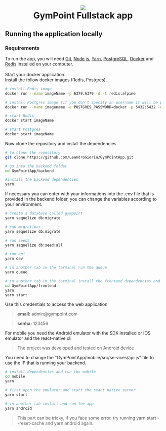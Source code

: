 <h1 align="center">
    <img src="https://res.cloudinary.com/stefanosaffran/image/upload/v1576226426/kxmdozm0odu7e0twlhx3.svg" />
    <br>
    GymPoint Fullstack app
</h1>

## Running the application locally
### Requirements
To run the app, you will need [Git](https://git-scm.com), [Node.js](https://nodejs.org/), [Yarn](https://yarnpkg.com/), [PostgreSQL](https://www.postgresql.org/), [Docker](https://www.docker.com/) and [Redis](https://redis.io/) installed on your computer.
</br></br>
Start your docker application.<br/>
Install the follow docker images (Redis, Postgres).<br/>

```bash
# install Redis image
docker run --name imageName -p 6379:6379 -d -t redis:alpine

# install Postgres image (if you don't specify an username it will be postgres by default)
docker run --name imagename -e POSTGRES_PASSWORD=docker -p 5432:5432 -d postgres

# start Redis
docker start imageName

# start Postgres
docker start imageName

```
Now clone the repository and install the dependencies.
```bash
# to clone the repository
git clone https://github.com/LeandroGioria/GymPointApp.git

# go into the backend folder
cd GymPointApp/backend

#install the backend dependencies
yarn

```
If necessary you can enter with your informations into the .env file that is provided in the backend folder, you can change the variables according to your environment.
```bash
# Create a database called gympoint
yarn sequelize db:migrate

# run migrations
yarn sequelize db:migrate

# run seeds
yarn sequelize db:seed:all

# run api
yarn dev

# in another tab in the terminal run the queue
yarn queue

# in another tab in the terminal install the frontend dependencies and run it 
cd GymPointApp/frontend
yarn
yarn start
```
Use this credentials to access the web application
<blockquote><strong>email:</strong> admin@gympoint.com</blockquote>
<blockquote> <strong>senha:</strong> 123456</blockquote>

For mobile you need the Android emulator with the SDK installed or IOS emulator and the react-native cli.

<blockquote>The project was developed and tested on Android device</blockquote>

You need to change the "GymPointApp/mobile/src/services/api.js" file to use the IP that is running your backend. 

```bash
# install dependencies and run the mobile
cd mobile
yarn

# first open the emulator and start the react native server
yarn start

# in another tab install and run the app
yarn android

```
<blockquote>This part can be tricky, if you face some error, try running yarn start --reset-cache and yarn android again.</blockquote>

